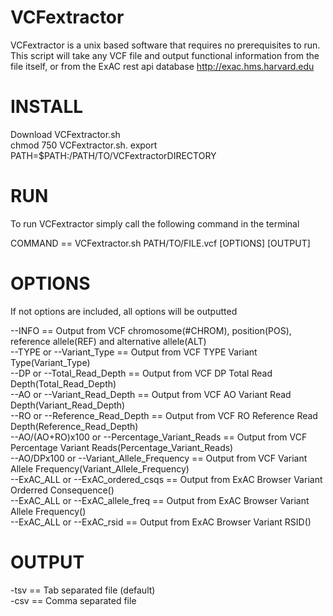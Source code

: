 # VCFextractor
VCFextractor is a unix based software that requires no prerequisites to run.
This script will take any VCF file and output functional information from the file itself,
or from the ExAC rest api database http://exac.hms.harvard.edu 

# INSTALL
Download VCFextractor.sh  
chmod 750 VCFextractor.sh. 
export PATH=$PATH:/PATH/TO/VCFextractorDIRECTORY 

# RUN
To run VCFextractor simply call the following command in the terminal

COMMAND == VCFextractor.sh PATH/TO/FILE.vcf [OPTIONS] [OUTPUT]

# OPTIONS 
If not options are included, all options will be outputted

--INFO == Output from VCF chromosome(#CHROM), position(POS), reference allele(REF) and alternative allele(ALT)  
--TYPE or --Variant_Type == Output from VCF TYPE Variant Type(Variant_Type)  
--DP or --Total_Read_Depth == Output from VCF DP Total Read Depth(Total_Read_Depth)  
--AO or --Variant_Read_Depth == Output from VCF AO Variant Read Depth(Variant_Read_Depth)  
--RO or --Reference_Read_Depth == Output from VCF RO Reference Read Depth(Reference_Read_Depth)  
--AO/(AO+RO)x100 or --Percentage_Variant_Reads == Output from VCF Percentage Variant Reads(Percentage_Variant_Reads)  
--AO/DPx100 or --Variant_Allele_Frequency == Output from VCF Variant Allele Frequency(Variant_Allele_Frequency)  
--ExAC_ALL or --ExAC_ordered_csqs == Output from ExAC Browser Variant Orderred Consequence()  
--ExAC_ALL or --ExAC_allele_freq == Output from ExAC Browser Variant Allele Frequency()  
--ExAC_ALL or --ExAC_rsid == Output from ExAC Browser Variant RSID()  

# OUTPUT
-tsv == Tab separated file (default)  
-csv == Comma separated file



